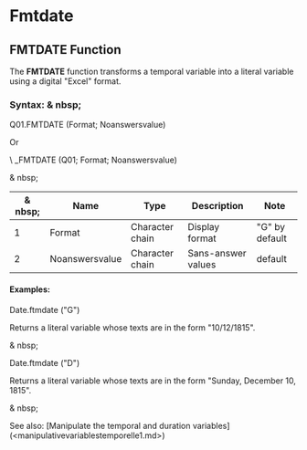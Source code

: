 # Fmtdate

## FMTDATE Function

The **FMTDATE** function transforms a temporal variable into a literal variable using a digital "Excel" format.

### Syntax: & nbsp;

Q01.FMTDATE (Format; Noanswersvalue)

Or

\ _FMTDATE (Q01; Format; Noanswersvalue)

& nbsp;

|& nbsp;|**Name** |**Type** |**Description** |**Note** |
|--- |--- |--- |--- |--- |
|&#49;|Format |Character chain |Display format |"G" by default |
|&#50;|Noanswersvalue |Character chain |Sans-answer values ​​|default |


#### Examples:

Date.ftmdate ("G")

Returns a literal variable whose texts are in the form "10/12/1815".

& nbsp;

Date.ftmdate ("D")

Returns a literal variable whose texts are in the form "Sunday, December 10, 1815".

& nbsp;

See also: [Manipulate the temporal and duration variables] (<manipulativevariablestemporelle1.md>)
